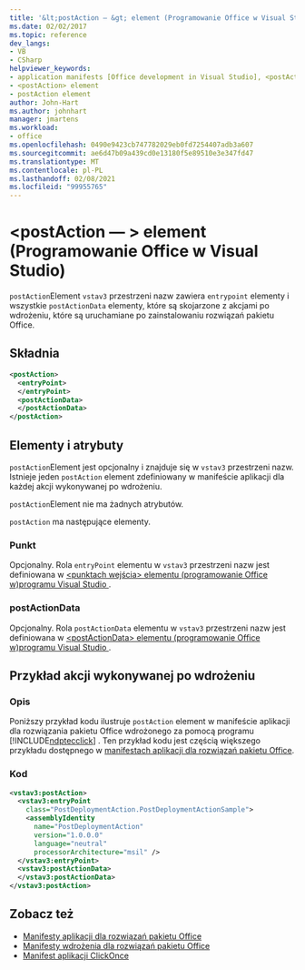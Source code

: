 ```yaml
---
title: '&lt;postAction — &gt; element (Programowanie Office w Visual Studio)'
ms.date: 02/02/2017
ms.topic: reference
dev_langs:
- VB
- CSharp
helpviewer_keywords:
- application manifests [Office development in Visual Studio], <postAction> element
- <postAction> element
- postAction element
author: John-Hart
ms.author: johnhart
manager: jmartens
ms.workload:
- office
ms.openlocfilehash: 0490e9423cb747782029eb0fd7254407adb3a607
ms.sourcegitcommit: ae6d47b09a439cd0e13180f5e89510e3e347fd47
ms.translationtype: MT
ms.contentlocale: pl-PL
ms.lasthandoff: 02/08/2021
ms.locfileid: "99955765"
---
```

# <a name="ltpostactiongt-element-office-development-in-visual-studio"></a>&lt;postAction — &gt; element (Programowanie Office w Visual Studio)
  `postAction`Element `vstav3` przestrzeni nazw zawiera `entrypoint` elementy i wszystkie `postActionData` elementy, które są skojarzone z akcjami po wdrożeniu, które są uruchamiane po zainstalowaniu rozwiązań pakietu Office.

## <a name="syntax"></a>Składnia

```xml
<postAction>
  <entryPoint>
  </entryPoint>
  <postActionData>
  </postActionData>
</postAction>
```

## <a name="elements-and-attributes"></a>Elementy i atrybuty
 `postAction`Element jest opcjonalny i znajduje się w `vstav3` przestrzeni nazw. Istnieje jeden `postAction` element zdefiniowany w manifeście aplikacji dla każdej akcji wykonywanej po wdrożeniu.

 `postAction`Element nie ma żadnych atrybutów.

 `postAction` ma następujące elementy.

### <a name="entrypoint"></a>Punkt
 Opcjonalny. Rola `entryPoint` elementu w `vstav3` przestrzeni nazw jest definiowana w [&#60;punktach wejścia&#62; elementu &#40;programowanie Office w&#41;programu Visual Studio ](../vsto/entrypoints-element-office-development-in-visual-studio.md).

### <a name="postactiondata"></a>postActionData
 Opcjonalny. Rola `postActionData` elementu w `vstav3` przestrzeni nazw jest definiowana w [&#60;postActionData&#62; elementu &#40;programowanie Office w&#41;programu Visual Studio ](../vsto/postactiondata-element-office-development-in-visual-studio.md).

## <a name="post-deployment-action-example"></a>Przykład akcji wykonywanej po wdrożeniu

### <a name="description"></a>Opis
 Poniższy przykład kodu ilustruje `postAction` element w manifeście aplikacji dla rozwiązania pakietu Office wdrożonego za pomocą programu [!INCLUDE[ndptecclick](../vsto/includes/ndptecclick-md.md)] . Ten przykład kodu jest częścią większego przykładu dostępnego w [manifestach aplikacji dla rozwiązań pakietu Office](../vsto/application-manifests-for-office-solutions.md).

### <a name="code"></a>Kod

```xml
<vstav3:postAction>
  <vstav3:entryPoint
    class="PostDeploymentAction.PostDeploymentActionSample">
    <assemblyIdentity
      name="PostDeploymentAction"
      version="1.0.0.0"
      language="neutral"
      processorArchitecture="msil" />
  </vstav3:entryPoint>
  <vstav3:postActionData>
  </vstav3:postActionData>
</vstav3:postAction>
```

## <a name="see-also"></a>Zobacz też

- [Manifesty aplikacji dla rozwiązań pakietu Office](../vsto/application-manifests-for-office-solutions.md)
- [Manifesty wdrożenia dla rozwiązań pakietu Office](../vsto/deployment-manifests-for-office-solutions.md)
- [Manifest aplikacji ClickOnce](../deployment/clickonce-application-manifest.md)
